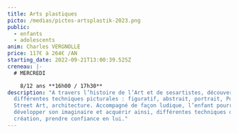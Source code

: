 ```yaml
---
title: Arts plastiques
picto: /medias/pictos-artsplastik-2023.png
public:
  - enfants
  - adolescents
anim: Charles VERGNOLLE
price: 117€ à 264€ /AN
starting_date: 2022-09-21T13:00:39.525Z
creneau: |-
  # MERCREDI

    8/12 ans **16h00 / 17h30**
description: "A travers l’histoire de l’Art et de sesartistes, découverte de
  différentes techniques picturales : figuratif, abstrait, portrait, Pop Art,
  Street Art, architecture. Accompagné de façon ludique, l’enfant pourra
  développer son imaginaire et acquérir ainsi, différentes techniques de
  création, prendre confiance en lui."
---
```

